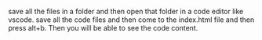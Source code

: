 save all the files in a folder and then open that folder in a code editor like vscode. save all the code files and then come to the index.html file and then press alt+b.
Then you will be able to see the code content.
